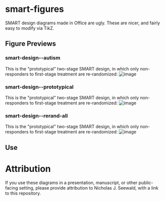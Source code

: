 # smart-figures
SMART design diagrams made in Office are ugly. These are nicer, and fairly easy to modify via TikZ.



## Figure Previews

### smart-design--autism
This is the "prototypical" two-stage SMART design, in which only non-responders to first-stage treatment are re-randomized:
![image](https://dl.dropboxusercontent.com/s/r296y5vpdtyzklp/smart-design--autism.jpg)

### smart-design--prototypical
This is the "prototypical" two-stage SMART design, in which only non-responders to first-stage treatment are re-randomized:
![image](https://dl.dropboxusercontent.com/s/r7erwap6za0rdrj/smart-design--prototypical.jpg)

### smart-design--rerand-all
This is the "prototypical" two-stage SMART design, in which only non-responders to first-stage treatment are re-randomized:
![image](https://dl.dropboxusercontent.com/s/ca2u4hz7we10wyz/smart-design--rerand-all.jpg)

## Use


# Attribution
If you use these diagrams in a presentation, manuscript, or other public-facing setting, please provide attribution to Nicholas J. Seewald, with a link to this repository.
